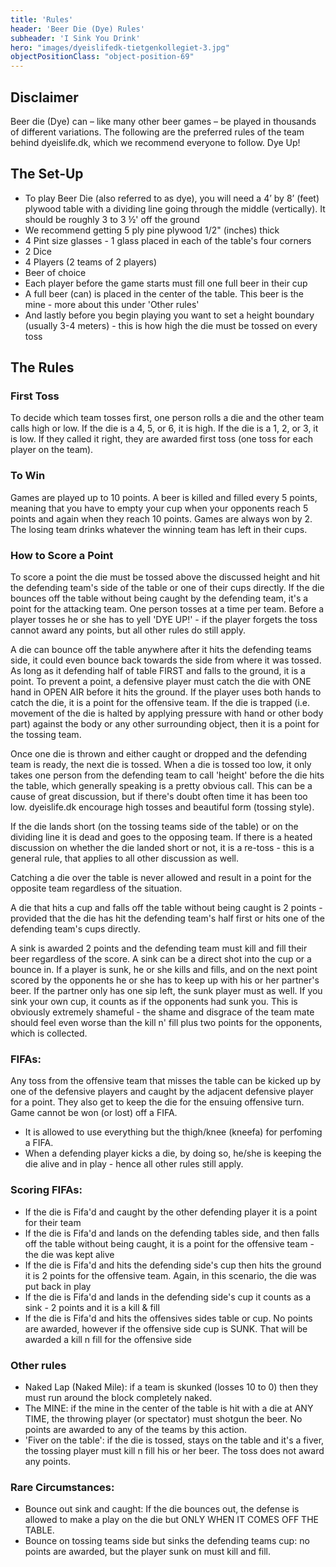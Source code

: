 ```yaml
---
title: 'Rules'
header: 'Beer Die (Dye) Rules'
subheader: 'I Sink You Drink'
hero: "images/dyeislifedk-tietgenkollegiet-3.jpg"
objectPositionClass: "object-position-69"
---
```


## Disclaimer

Beer die (Dye) can – like many other beer games – be played in thousands of different variations. The following are the preferred rules of the team behind dyeislife.dk, which we recommend everyone to follow. Dye Up!

## The Set-Up

* To play Beer Die (also referred to as dye), you will need a 4’ by 8’ (feet) plywood table with a dividing line going through the middle (vertically). It should be roughly 3 to 3 ½' off the ground
* We recommend getting 5 ply pine plywood 1/2" (inches) thick
* 4 Pint size glasses - 1 glass placed in each of the table's four corners
* 2 Dice
* 4 Players (2 teams of 2 players)
* Beer of choice
* Each player before the game starts must fill one full beer in their cup
* A full beer (can) is placed in the center of the table. This beer is the mine - more about this under 'Other rules'
* And lastly before you begin playing you want to set a height boundary (usually 3-4 meters) - this is how high the die must be tossed on every toss

## The Rules

### First Toss

To decide which team tosses first, one person rolls a die and the other team calls high or low. If the die is a 4, 5, or 6, it is high. If the die is a 1, 2, or 3, it is low. If they called it right, they are awarded first toss (one toss for each player on the team).

### To Win

Games are played up to 10 points. A beer is killed and filled every 5 points, meaning that you have to empty your cup when your opponents reach 5 points and again when they reach 10 points. Games are always won by 2. The losing team drinks whatever the winning team has left in their cups.

### How to Score a Point

To score a point the die must be tossed above the discussed height and hit the defending team's side of the table or one of their cups directly. If the die bounces off the table without being caught by the defending team, it's a point for the attacking team. One person tosses at a time per team. Before a player tosses he or she has to yell 'DYE UP!' - if the player forgets the toss cannot award any points, but all other rules do still apply.

A die can bounce off the table anywhere after it hits the defending teams side, it could even bounce back towards the side from where it was tossed. As long as it defending half of table FIRST and falls to the ground, it is a point. To prevent a point, a defensive player must catch the die with ONE hand in OPEN AIR before it hits the ground. If the player uses both hands to catch the die, it is a point for the offensive team. If the die is trapped (i.e. movement of the die is halted by applying pressure with hand or other body part) against the body or any other surrounding object, then it is a point for the tossing team.

Once one die is thrown and either caught or dropped and the defending team is ready, the next die is tossed. When a die is tossed too low, it only takes one person from the defending team to call 'height' before the die hits the table, which generally speaking is a pretty obvious call. This can be a cause of great discussion, but if there's doubt often time it has been too low. dyeislife.dk encourage high tosses and beautiful form (tossing style).

If the die lands short (on the tossing teams side of the table) or on the dividing line it is dead and goes to the opposing team. If there is a heated discussion on whether the die landed short or not, it is a re-toss - this is a general rule, that applies to all other discussion as well.

Catching a die over the table is never allowed and result in a point for the opposite team regardless of the situation.

A die that hits a cup and falls off the table without being caught is 2 points - provided that the die has hit the defending team's half first or hits one of the defending team's cups directly.

A sink is awarded 2 points and the defending team must kill and fill their beer regardless of the score. A sink can be a direct shot into the cup or a bounce in. If a player is sunk, he or she kills and fills, and on the next point scored by the opponents he or she has to keep up with his or her partner's beer. If the partner only has one sip left, the sunk player must as well. If you sink your own cup, it counts as if the opponents had sunk you. This is obviously extremely shameful - the shame and disgrace of the team mate should feel even worse than the kill n' fill plus two points for the opponents, which is collected.

### FIFAs:

Any toss from the offensive team that misses the table can be kicked up by one of the defensive players and caught by the adjacent defensive player for a point. They also get to keep the die for the ensuing offensive turn. Game cannot be won (or lost) off a FIFA.

- It is allowed to use everything but the thigh/knee (kneefa) for perfoming a FIFA.
- When a defending player kicks a die, by doing so, he/she is keeping the die alive and in play - hence all other rules still apply.

### Scoring FIFAs:

- If the die is Fifa'd and caught by the other defending player it is a point for their team
- If the die is Fifa'd and lands on the defending tables side, and then falls off the table without being caught, it is a point for the offensive team - the die was kept alive
- If the die is Fifa'd and hits the defending side's cup then hits the ground it is 2 points for the offensive team. Again, in this scenario, the die was put back in play
- If the die is Fifa'd and lands in the defending side's cup it counts as a sink - 2 points and it is a kill & fill
- If the die is Fifa'd and hits the offensives sides table or cup. No points are awarded, however if the offensive side cup is SUNK. That will be awarded a kill n fill for the offensive side


### Other rules

* Naked Lap (Naked Mile): if a team is skunked (losses 10 to 0) then they must run around the block completely naked.
* The MINE: if the mine in the center of the table is hit with a die at ANY TIME, the throwing player (or spectator) must shotgun the beer. No points are awarded to any of the teams by this action.
* 'Fiver on the table': if the die is tossed, stays on the table and it's a fiver, the tossing player must kill n fill his or her beer. The toss does not award any points.

### Rare Circumstances:

* Bounce out sink and caught: If the die bounces out, the defense is allowed to make a play on the die but ONLY WHEN IT COMES OFF THE TABLE.
* Bounce on tossing teams side but sinks the defending teams cup: no points are awarded, but the player sunk on must kill and fill.
